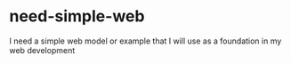 # need-simple-web
I need a simple web model or example that I will use as a foundation in my web development
